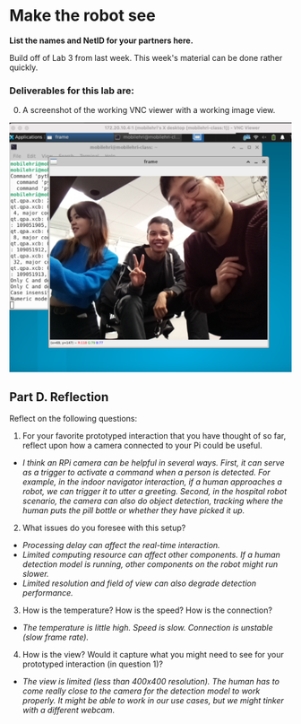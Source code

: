 # Make the robot see
**List the names and NetID for your partners here.**

Build off of Lab 3 from last week. This week's material can be done rather quickly.

### Deliverables for this lab are: 

0. A screenshot of the working VNC viewer with a working image view.

<img src="Images/screenshot_image.png" />

## Part D. Reflection

Reflect on the following questions:

1. For your favorite prototyped interaction that you have thought of so far, reflect upon how a camera connected to your Pi could be useful.

- _I think an RPi camera can be helpful in several ways. First, it can serve as a trigger to activate a command when a person is detected. For example, in the indoor navigator interaction, if a human approaches a robot, we can trigger it to utter a greeting. Second, in the hospital robot scenario, the camera can also do object detection, tracking where the human puts the pill bottle or whether they have picked it up._

2. What issues do you foresee with this setup? 

- _Processing delay can affect the real-time interaction._
- _Limited computing resource can affect other components. If a human detection model is running, other components on the robot might run slower._
- _Limited resolution and field of view can also degrade detection performance._


3. How is the temperature? How is the speed? How is the connection?

- _The temperature is little high. Speed is slow. Connection is unstable (slow frame rate)._

4. How is the view? Would it capture what you might need to see for your prototyped interaction (in question 1)?

- _The view is limited (less than 400x400 resolution). The human has to come really close to the camera for the detection model to work properly. It might be able to work in our use cases, but we might tinker with a different webcam._




